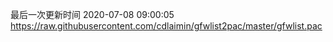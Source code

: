 最后一次更新时间 2020-07-08 09:00:05
https://raw.githubusercontent.com/cdlaimin/gfwlist2pac/master/gfwlist.pac

